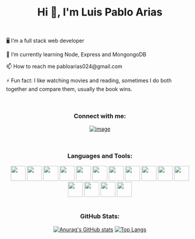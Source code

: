 

<h1 align="center">Hi 👋, I'm Luis Pablo Arias </h1>
<br/>
<div >
  <p> 🖥 I’m a full stack web developer </p>
  <p>🌱 I’m currently learning Node, Express and MongongoDB  </p>
  <p> 📫 How to reach me pabloarias024@gmail.com </p>
  <p> ⚡ Fun fact: I like watching movies and reading, sometimes I do both together and compare them, usually the book wins. </p>
 </div>
<br/>

<h3 align="center" >Connect with me:</h3>
<div align="center">

[![image](https://img.shields.io/badge/LinkedIn-0077B5?style=for-the-badge&logo=linkedin&logoColor=white)](https://www.linkedin.com/in/luispabloarias/)
  
</div>
<br/>

<h3 margin-top="20px" align="center">
 Languages and Tools:
 </h3>

<div align="center">

    
   <img src="https://cdn.jsdelivr.net/gh/devicons/devicon/icons/javascript/javascript-plain.svg"  width="40px" />
  
  <img width="40px" src="https://cdn.jsdelivr.net/gh/devicons/devicon/icons/react/react-original.svg" />
  
  <img src="https://cdn.jsdelivr.net/gh/devicons/devicon/icons/nodejs/nodejs-original.svg"  width="40px"/>
  
  <img src="https://cdn.jsdelivr.net/gh/devicons/devicon/icons/express/express-original-wordmark.svg"  width="40px" />                     
  
   <img src="https://cdn.jsdelivr.net/gh/devicons/devicon/icons/python/python-original.svg"  width="40px"/>
            
  <img src="https://cdn.jsdelivr.net/gh/devicons/devicon/icons/flask/flask-original.svg"  width="40px"/>
            
   <img src="https://cdn.jsdelivr.net/gh/devicons/devicon/icons/sqlalchemy/sqlalchemy-original.svg" width="40px"/>            
    
   <img src="https://cdn.jsdelivr.net/gh/devicons/devicon/icons/bootstrap/bootstrap-original.svg" width="40px" />          
            
   <img src="https://cdn.jsdelivr.net/gh/devicons/devicon/icons/tailwindcss/tailwindcss-plain.svg"  width="40px" />
          
   <img src="https://cdn.jsdelivr.net/gh/devicons/devicon/icons/html5/html5-original.svg" width="40px" />
          
   <img src="https://cdn.jsdelivr.net/gh/devicons/devicon/icons/github/github-original.svg"  width="40px" />
          
  <img src="https://cdn.jsdelivr.net/gh/devicons/devicon/icons/git/git-original.svg"  width="40px" />
  
  <img src="https://cdn.jsdelivr.net/gh/devicons/devicon/icons/mysql/mysql-original.svg" width="40px"/>
  
  <img src="https://cdn.jsdelivr.net/gh/devicons/devicon/icons/php/php-original.svg" width="40px"/>
  
  <img src="https://cdn.jsdelivr.net/gh/devicons/devicon/icons/laravel/laravel-plain.svg" width="40px"/>
          
          
  
  
</div>
          
<br/>

<h3 margin-top="20px" align="center">GitHub Stats:</h3>

<div align="center">
  
[![Anurag's GitHub stats](https://github-readme-stats.vercel.app/api?username=Luis-Pablo)](https://github.com/Luis-Pablo/github-readme-stats)
[![Top Langs](https://github-readme-stats.vercel.app/api/top-langs/?username=Luis-Pablo&layout=compact)](https://github.com/Luis-Pablo/github-readme-stats)

</div>


<!--
**Luis-Pablo/Luis-Pablo** is a ✨ _special_ ✨ repository because its `README.md` (this file) appears on your GitHub profile.

Here are some ideas to get you started:

- 🔭 I’m currently working on ...
- 🌱 I’m currently learning ...
- 👯 I’m looking to collaborate on ...
- 🤔 I’m looking for help with ...
- 💬 Ask me about ...
- 📫 How to reach me: ...
- 😄 Pronouns: ...
- ⚡ Fun fact: ...
-->
